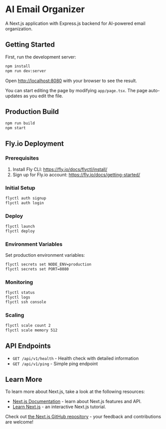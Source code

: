 # AI Email Organizer

A Next.js application with Express.js backend for AI-powered email organization.

## Getting Started

First, run the development server:

```bash
npm install
npm run dev:server
```

Open [http://localhost:8080](http://localhost:8080) with your browser to see the result.

You can start editing the page by modifying `app/page.tsx`. The page auto-updates as you edit the file.

## Production Build

```bash
npm run build
npm start
```

## Fly.io Deployment

### Prerequisites

1. Install Fly CLI: https://fly.io/docs/flyctl/install/
2. Sign up for Fly.io account: https://fly.io/docs/getting-started/

### Initial Setup

```bash
flyctl auth signup
flyctl auth login
```

### Deploy

```bash
flyctl launch
flyctl deploy
```

### Environment Variables

Set production environment variables:

```bash
flyctl secrets set NODE_ENV=production
flyctl secrets set PORT=8080
```

### Monitoring

```bash
flyctl status
flyctl logs
flyctl ssh console
```

### Scaling

```bash
flyctl scale count 2
flyctl scale memory 512
```

## API Endpoints

- `GET /api/v1/health` - Health check with detailed information
- `GET /api/v1/ping` - Simple ping endpoint

## Learn More

To learn more about Next.js, take a look at the following resources:

- [Next.js Documentation](https://nextjs.org/docs) - learn about Next.js features and API.
- [Learn Next.js](https://nextjs.org/learn) - an interactive Next.js tutorial.

Check out [the Next.js GitHub repository](https://github.com/vercel/next.js) - your feedback and contributions are welcome!
